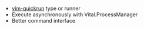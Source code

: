 - [vim-quickrun](https://github.com/thinca/vim-quickrun) type or runner
- Execute asynchronously with Vital.ProcessManager
- Better command interface
